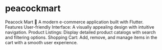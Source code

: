 # peacockmart
Peacock Mart 🦚 A modern e-commerce application built with Flutter.  Features User-friendly Interface: A visually appealing design with intuitive navigation. Product Listings: Display detailed product catalogs with search and filtering options. Shopping Cart: Add, remove, and manage items in the cart with a smooth user experience. 
